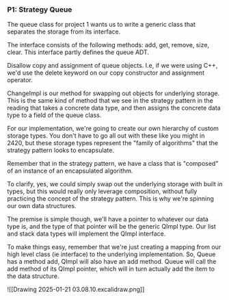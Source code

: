 ### P1: Strategy Queue

The queue class for project 1 wants us to write a generic class that separates the storage from its interface. 

The interface consists of the following methods: add, get, remove, size, clear. This interface partly defines the queue ADT.

Disallow copy and assignment of queue objects. I.e, if we were using C++, we'd use the delete keyword on our copy constructor and assignment operator.

ChangeImpl is our method for swapping out objects for underlying storage. This is the same kind of method that we see in the strategy pattern in the reading that takes a concrete data type, and then assigns the concrete data type to a field of the queue class.

For our implementation, we're going to create our own hierarchy of custom storage types. You don't have to go all out with these like you might in 2420, but these storage types represent the "family of algorithms" that the strategy pattern looks to encapsulate. 

Remember that in the strategy pattern, we have a class that is "composed" of an instance of an encapsulated algorithm. 

To clarify, yes, we could simply swap out the underlying storage with built in types, but this would really only leverage composition, without fully practicing the concept of the strategy pattern. This is why we're spinning our own data structures. 

The premise is simple though, we'll have a pointer to whatever our data type is, and the type of that pointer will be the generic QImpl type. Our list and stack data types will implement the QImpl interface. 

To make things easy, remember that we're just creating a mapping from our high level class (ie interface) to the underlying implementation. So, Queue has a method add, QImpl will also have an add method. Queue will call the add method of its QImpl pointer, which will in turn actually add the item to the data structure.

![[Drawing 2025-01-21 03.08.10.excalidraw.png]]